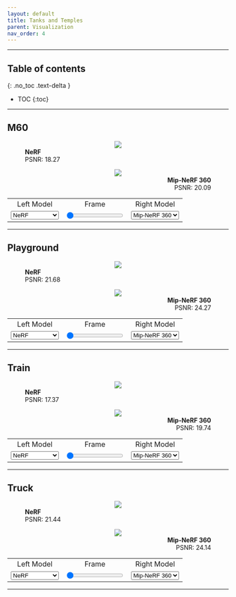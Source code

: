 ```yaml
---
layout: default
title: Tanks and Temples
parent: Visualization
nav_order: 4
---
```


<script defer src="https://unpkg.com/img-comparison-slider@7/dist/index.js"></script>
<link rel="stylesheet" href="https://unpkg.com/img-comparison-slider@7/dist/styles.css"/>
<script src="{{site.baseurl}}/assets/js/my-js.js"></script>
<link rel="stylesheet" href="{{site.baseurl}}/assets/css/my-css.css"/>

---

## Table of contents
{: .no_toc .text-delta }

- TOC
{:toc}

---

## M60

<div align="center">
  <img-comparison-slider hover="hover">
    <figure slot="first" class="before">
      <img id="left_img_tanks_and_temples_tat_intermediate_M60" src="https://huggingface.co/nrtf/nerf_factory/resolve/main/nerf_tanks_and_temples_tat_intermediate_M60_220901/render_model/image000.jpg">
      <figcaption id="left_caption_tanks_and_temples_tat_intermediate_M60" style="text-align:left;">
        <b>NeRF</b><br>PSNR: 18.27
      </figcaption>
    </figure>
    <figure slot="second" class="after">
      <img id="right_img_tanks_and_temples_tat_intermediate_M60" src="https://huggingface.co/nrtf/nerf_factory/resolve/main/mipnerf360_tanks_and_temples_tat_intermediate_M60_220901/render_model/image000.jpg">
      <figcaption id="right_caption_tanks_and_temples_tat_intermediate_M60" style="text-align:right;">
        <b>Mip-NeRF 360</b><br>PSNR: 20.09
      </figcaption>
    </figure>
  </img-comparison-slider>
  <table width="100%">
    <tr>
      <td align="center">
        Left Model
      </td>
      <td align="center">
        Frame
      </td>
      <td align="center">
        Right Model
      </td>
    </tr>
    <tr>
      <td align="center">
        <select id="left_select_tanks_and_temples_tat_intermediate_M60" onchange="select_model(this, 'left', 'tanks_and_temples', 'tat_intermediate_M60')">
          <option selected="selected" value="nerf">NeRF</option>
          <option value="nerfpp">NeRF++</option>
          <option value="plenoxel">Plenoxels</option>
          <option value="dvgo">DVGO</option>
          <option value="mipnerf">Mip-NeRF</option>
          <option value="mipnerf360">Mip-NeRF 360</option>
        </select>
      </td>
      <td align="center">
        <input id="input_tanks_and_temples_tat_intermediate_M60" type="range" min="0" max="35" value="0" onchange="select_frame(this, 'tanks_and_temples', 'tat_intermediate_M60')">
      </td>
      <td align="center">
        <select id="right_select_tanks_and_temples_tat_intermediate_M60" onchange="select_model(this, 'right', 'tanks_and_temples', 'tat_intermediate_M60')">
          <option value="nerf">NeRF</option>
          <option value="nerfpp">NeRF++</option>
          <option value="plenoxel">Plenoxels</option>
          <option value="dvgo">DVGO</option>
          <option value="mipnerf">Mip-NeRF</option>
          <option selected="selected" value="mipnerf360">Mip-NeRF 360</option>
        </select>
      </td>
    </tr>
  </table>
</div>

---

## Playground

<div align="center">
  <img-comparison-slider hover="hover">
    <figure slot="first" class="before">
      <img id="left_img_tanks_and_temples_tat_intermediate_Playground" src="https://huggingface.co/nrtf/nerf_factory/resolve/main/nerf_tanks_and_temples_tat_intermediate_Playground_220901/render_model/image000.jpg">
      <figcaption id="left_caption_tanks_and_temples_tat_intermediate_Playground" style="text-align:left;">
        <b>NeRF</b><br>PSNR: 21.68
      </figcaption>
    </figure>
    <figure slot="second" class="after">
      <img id="right_img_tanks_and_temples_tat_intermediate_Playground" src="https://huggingface.co/nrtf/nerf_factory/resolve/main/mipnerf360_tanks_and_temples_tat_intermediate_Playground_220901/render_model/image000.jpg">
      <figcaption id="right_caption_tanks_and_temples_tat_intermediate_Playground" style="text-align:right;">
        <b>Mip-NeRF 360</b><br>PSNR: 24.27
      </figcaption>
    </figure>
  </img-comparison-slider>
  <table width="100%">
    <tr>
      <td align="center">
        Left Model
      </td>
      <td align="center">
        Frame
      </td>
      <td align="center">
        Right Model
      </td>
    </tr>
    <tr>
      <td align="center">
        <select id="left_select_tanks_and_temples_tat_intermediate_Playground" onchange="select_model(this, 'left', 'tanks_and_temples', 'tat_intermediate_Playground')">
          <option selected="selected" value="nerf">NeRF</option>
          <option value="nerfpp">NeRF++</option>
          <option value="plenoxel">Plenoxels</option>
          <option value="dvgo">DVGO</option>
          <option value="mipnerf">Mip-NeRF</option>
          <option value="mipnerf360">Mip-NeRF 360</option>
        </select>
      </td>
      <td align="center">
        <input id="input_tanks_and_temples_tat_intermediate_Playground" type="range" min="0" max="31" value="0" onchange="select_frame(this, 'tanks_and_temples', 'tat_intermediate_Playground')">
      </td>
      <td align="center">
        <select id="right_select_tanks_and_temples_tat_intermediate_Playground" onchange="select_model(this, 'right', 'tanks_and_temples', 'tat_intermediate_Playground')">
          <option value="nerf">NeRF</option>
          <option value="nerfpp">NeRF++</option>
          <option value="plenoxel">Plenoxels</option>
          <option value="dvgo">DVGO</option>
          <option value="mipnerf">Mip-NeRF</option>
          <option selected="selected" value="mipnerf360">Mip-NeRF 360</option>
        </select>
      </td>
    </tr>
  </table>
</div>

---

## Train

<div align="center">
  <img-comparison-slider hover="hover">
    <figure slot="first" class="before">
      <img id="left_img_tanks_and_temples_tat_intermediate_Train" src="https://huggingface.co/nrtf/nerf_factory/resolve/main/nerf_tanks_and_temples_tat_intermediate_Train_220901/render_model/image000.jpg">
      <figcaption id="left_caption_tanks_and_temples_tat_intermediate_Train" style="text-align:left;">
        <b>NeRF</b><br>PSNR: 17.37
      </figcaption>
    </figure>
    <figure slot="second" class="after">
      <img id="right_img_tanks_and_temples_tat_intermediate_Train" src="https://huggingface.co/nrtf/nerf_factory/resolve/main/mipnerf360_tanks_and_temples_tat_intermediate_Train_220901/render_model/image000.jpg">
      <figcaption id="right_caption_tanks_and_temples_tat_intermediate_Train" style="text-align:right;">
        <b>Mip-NeRF 360</b><br>PSNR: 19.74
      </figcaption>
    </figure>
  </img-comparison-slider>
  <table width="100%">
    <tr>
      <td align="center">
        Left Model
      </td>
      <td align="center">
        Frame
      </td>
      <td align="center">
        Right Model
      </td>
    </tr>
    <tr>
      <td align="center">
        <select id="left_select_tanks_and_temples_tat_intermediate_Train" onchange="select_model(this, 'left', 'tanks_and_temples', 'tat_intermediate_Train')">
          <option selected="selected" value="nerf">NeRF</option>
          <option value="nerfpp">NeRF++</option>
          <option value="plenoxel">Plenoxels</option>
          <option value="dvgo">DVGO</option>
          <option value="mipnerf">Mip-NeRF</option>
          <option value="mipnerf360">Mip-NeRF 360</option>
        </select>
      </td>
      <td align="center">
        <input id="input_tanks_and_temples_tat_intermediate_Train" type="range" min="0" max="42" value="0" onchange="select_frame(this, 'tanks_and_temples', 'tat_intermediate_Train')">
      </td>
      <td align="center">
        <select id="right_select_tanks_and_temples_tat_intermediate_Train" onchange="select_model(this, 'right', 'tanks_and_temples', 'tat_intermediate_Train')">
          <option value="nerf">NeRF</option>
          <option value="nerfpp">NeRF++</option>
          <option value="plenoxel">Plenoxels</option>
          <option value="dvgo">DVGO</option>
          <option value="mipnerf">Mip-NeRF</option>
          <option selected="selected" value="mipnerf360">Mip-NeRF 360</option>
        </select>
      </td>
    </tr>
  </table>
</div>

---

## Truck

<div align="center">
  <img-comparison-slider hover="hover">
    <figure slot="first" class="before">
      <img id="left_img_tanks_and_temples_tat_training_Truck" src="https://huggingface.co/nrtf/nerf_factory/resolve/main/nerf_tanks_and_temples_tat_training_Truck_220901/render_model/image000.jpg">
      <figcaption id="left_caption_tanks_and_temples_tat_training_Truck" style="text-align:left;">
        <b>NeRF</b><br>PSNR: 21.44
      </figcaption>
    </figure>
    <figure slot="second" class="after">
      <img id="right_img_tanks_and_temples_tat_training_Truck" src="https://huggingface.co/nrtf/nerf_factory/resolve/main/mipnerf360_tanks_and_temples_tat_training_Truck_220901/render_model/image000.jpg">
      <figcaption id="right_caption_tanks_and_temples_tat_training_Truck" style="text-align:right;">
        <b>Mip-NeRF 360</b><br>PSNR: 24.14
      </figcaption>
    </figure>
  </img-comparison-slider>
  <table width="100%">
    <tr>
      <td align="center">
        Left Model
      </td>
      <td align="center">
        Frame
      </td>
      <td align="center">
        Right Model
      </td>
    </tr>
    <tr>
      <td align="center">
        <select id="left_select_tanks_and_temples_tat_training_Truck" onchange="select_model(this, 'left', 'tanks_and_temples', 'tat_training_Truck')">
          <option selected="selected" value="nerf">NeRF</option>
          <option value="nerfpp">NeRF++</option>
          <option value="plenoxel">Plenoxels</option>
          <option value="dvgo">DVGO</option>
          <option value="mipnerf">Mip-NeRF</option>
          <option value="mipnerf360">Mip-NeRF 360</option>
        </select>
      </td>
      <td align="center">
        <input id="input_tanks_and_temples_tat_training_Truck" type="range" min="0" max="24" value="0" onchange="select_frame(this, 'tanks_and_temples', 'tat_training_Truck')">
      </td>
      <td align="center">
        <select id="right_select_tanks_and_temples_tat_training_Truck" onchange="select_model(this, 'right', 'tanks_and_temples', 'tat_training_Truck')">
          <option value="nerf">NeRF</option>
          <option value="nerfpp">NeRF++</option>
          <option value="plenoxel">Plenoxels</option>
          <option value="dvgo">DVGO</option>
          <option value="mipnerf">Mip-NeRF</option>
          <option selected="selected" value="mipnerf360">Mip-NeRF 360</option>
        </select>
      </td>
    </tr>
  </table>
</div>

---
